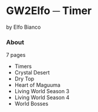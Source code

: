 # GW2Elfo ─ Timer
by Elfo Bianco

### About
7 pages
* Timers
* Crystal Desert
* Dry Top
* Heart of Maguuma
* Living World Season 3
* Living World Season 4
* World Bosses

